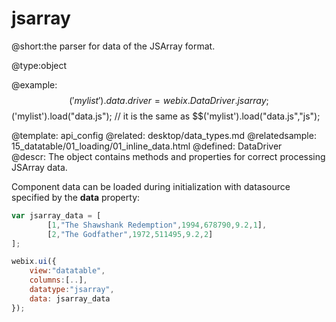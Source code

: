 jsarray
=============


@short:the parser for data of the JSArray format.
	

@type:object

@example:
$$('mylist').data.driver = webix.DataDriver.jsarray;
$$('mylist').load("data.js");
// it is the same as
$$('mylist').load("data.js","js");

@template:	api_config
@related:
	desktop/data_types.md
@relatedsample: 
	15_datatable/01_loading/01_inline_data.html
@defined:	DataDriver	
@descr:
The object contains methods and properties for correct processing JSArray data.

Component data can be loaded during initialization with datasource specified by the **data** property: 

~~~js
var jsarray_data = [
		[1,"The Shawshank Redemption",1994,678790,9.2,1],
		[2,"The Godfather",1972,511495,9.2,2]
];

webix.ui({
	view:"datatable",
	columns:[..],
	datatype:"jsarray",
	data: jsarray_data
});	
~~~

